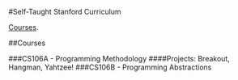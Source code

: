 #Self-Taught Stanford Curriculum

[Courses](http://see.stanford.edu/see/courses.aspx).

##Courses

###CS106A - Programming Methodology
####Projects: Breakout, Hangman, Yahtzee!
###CS106B - Programming Abstractions
